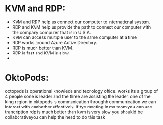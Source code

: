 # KVM and RDP:

* KVM and RDP help us connect our computer to international system.
* RDP and KVM help us provide the path to connect our computer with the company computer that is in U.S.A.
* KVM can access multiple user to the same computer at a time
* RDP works around Azure Active Directory.
* RDP is much better than KVM.
* RDP is fast and KVM is slow.
*
# OktoPods:
octopods is operational knowlede and tecnology office.
works its a group of 4 people sone is leader and the three are assisting the leader.
one of the king region in oktopods is communication throughh communication we can interact with eachother effectively.
if tye meeting in ms team you can use trancription
rdp is much better than kvm is very slow
you shoukld be collaborativeyou can help the head to  do this task
